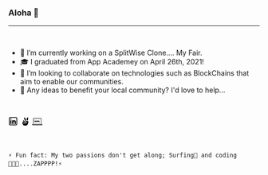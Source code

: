 ### Aloha 👋
___
<br>

- 🔭 I’m currently working on a SplitWise Clone.... My Fair.
- 🎓 I graduated from App Academey on April 26th, 2021!
- 👯 I’m looking to collaborate on technologies such as BlockChains that aim to enable our communities.
- 💬 Any ideas to benefit your local community? I'd love to help...

<br>
<p>
<a src="https://www.linkedin.com/in/coderay/">
   <img src="./images/linkedin.png" alt="linkedin" style="width:20px;height:20px;">
</a>
<a src="https://angel.co/u/raymond-arthur-may">
   <img src="./images/angellist.png" alt="angellist" style="width:20px;height:20px;">
</a>
<a src="https://www.raymondmay.com/">
   <img src="./images/profile_pic.png" alt="personal site" style="width:20px;height:20px;">
</a>
</p>
<br>



```⚡ Fun fact: My two passions don't get along; Surfing🌊 and coding👨🏽‍💻....ZAPPPP!⚡```
<!--
**raymondmay95/raymondmay95** is a ✨ _special_ ✨ repository because its `README.md` (this file) appears on your GitHub profile.

Here are some ideas to get you started:
- 🤔 I’m looking for help with ...
- 😄 Pronouns: ...
-->
